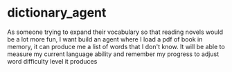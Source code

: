 # dictionary_agent
As someone trying to expand their vocabulary so that reading novels would be a lot more fun, I want build an agent where I load a pdf of book in memory, it can produce me a list of words that I don't know. It will be able to measure my current language ability and remember my progress to adjust word difficulty level it produces
